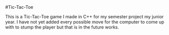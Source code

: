 #Tic-Tac-Toe

This is a Tic-Tac-Toe game I made in C++ for my semester project my junior year.
I have not yet added every possible move for the computer to come up with to
stump the player but that is in the future works.

